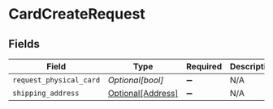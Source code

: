 # CardCreateRequest


## Fields

| Field                                               | Type                                                | Required                                            | Description                                         |
| --------------------------------------------------- | --------------------------------------------------- | --------------------------------------------------- | --------------------------------------------------- |
| `request_physical_card`                             | *Optional[bool]*                                    | :heavy_minus_sign:                                  | N/A                                                 |
| `shipping_address`                                  | [Optional[Address]](../../models/shared/address.md) | :heavy_minus_sign:                                  | N/A                                                 |